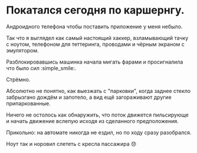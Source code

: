 # Покатался сегодня по каршернгу.
Андроидного телефона чтобы поставить приложение у меня небыло.

Так что я выглядел как самый настоящий хаккер, взламывающий тачку
с ноутом, телефоном для теттеринга, проводами и чёрным экраном с эмулятором.

Разблокировавшись машинка начала мигать фарами и просигналила что было сил :simple_smile:.

Стрёмно.

Абсолютно не понятно, как выезжать с "парковки", когда заднее стекло забрызгано дождём
и запотело, а вид ещё загораживают другие припаркованные.

Ничего не остолось как обнаружить, что поток движется пильсирующе и начать движение вслепую исходя из сделанного предположения.

Прикольно: на автомате никогда не ездил, но по ходу сразу разобрался.

Ноут так и норовил слететь с кресла пассажира :disappointed:
